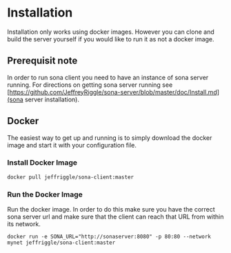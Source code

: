 # Installation
Installation only works using docker images. However you can clone and build the server yourself if you would like to run it as not a docker image.

## Prerequisit note
In order to run sona client you need to have an instance of sona server running. For directions on getting sona server running see [https://github.com/JeffreyRiggle/sona-server/blob/master/doc/Install.md](sona server installation).

## Docker
The easiest way to get up and running is to simply download the docker image and start it with your configuration file.

### Install Docker Image
`docker pull jeffriggle/sona-client:master`

### Run the Docker Image
Run the docker image. In order to do this make sure you have the correct sona server url and make sure that the client can reach that URL from within its network.

`docker run -e SONA_URL="http://sonaserver:8080" -p 80:80 --network mynet jeffriggle/sona-client:master`
